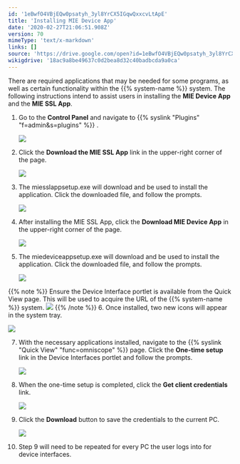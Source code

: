 ```yaml
---
id: '1eBwfO4VBjEQw0psatyh_3yl8YrCX5IGqwQxxcvLtApE'
title: 'Installing MIE Device App'
date: '2020-02-27T21:06:51.908Z'
version: 70
mimeType: 'text/x-markdown'
links: []
source: 'https://drive.google.com/open?id=1eBwfO4VBjEQw0psatyh_3yl8YrCX5IGqwQxxcvLtApE'
wikigdrive: '18ac9a8be49637c0d2bea8d32c40badbcda9a0ca'
---
```

There are required applications that may be needed for some programs, as well as certain functionality within the {{% system-name %}} system. The following instructions intend to assist users in installing the **MIE Device App** and the **MIE SSL App**. 


1. Go to the <strong>Control Panel</strong> and navigate to {{% syslink "Plugins" "f=admin&s=plugins" %}} .

   <img src="../installing-mie-device-app.assets/8cdaa7c931dd6fa249c559577d7fbe15.png" />

2. Click the <strong>Download the MIE SSL App</strong> link in the upper-right corner of the page. 

   <img src="../installing-mie-device-app.assets/8d0be49af32bac592d6a523f76e528c1.png" />



3. The miesslappsetup.exe will download and be used to install the application. Click the downloaded file, and follow the prompts.

   <img src="../installing-mie-device-app.assets/91da4da5c6ea02ef4c69969acdf4c669.png" />

4. After installing the MIE SSL App, click the <strong>Download MIE Device App</strong> in the upper-right corner of the page.

   <img src="../installing-mie-device-app.assets/988cfed79179354ade0a390036734716.png" />

5. The miedeviceappsetup.exe will download and be used to install the application. Click the downloaded file, and follow the prompts.

   <img src="../installing-mie-device-app.assets/f4cc68b416d7ca7cbbd5d20ac66bd17b.png" />



{{% note %}}
   Ensure the Device Interface portlet is available from the Quick View page. This will be used to acquire the URL of the {{% system-name %}} system.
   <img src="../installing-mie-device-app.assets/830eb79176b3a01d26cbd2b5ae15a2b1.png" />
{{% /note %}}
6. Once installed, two new icons will appear in the system tray.

   <img src="../installing-mie-device-app.assets/70922a4703d682fe7775dd07af9bead5.png" />

7. With the necessary applications installed, navigate to the {{% syslink "Quick View" "func=omniscope" %}} page. Click the <strong>One-time setup</strong> link in the Device Interfaces portlet and follow the prompts.

   <img src="../installing-mie-device-app.assets/7deee7d1ecb39f6a60c78c0b6304f228.png" />



8. When the one-time setup is completed, click the <strong>Get client credentials</strong> link.

   <img src="../installing-mie-device-app.assets/6516f5670e5a6a04c8bb57df50d42119.png" />



9. Click the <strong>Download</strong> button to save the credentials to the current PC.

   <img src="../installing-mie-device-app.assets/a071349ae16262cd708b0ff5ee30d159.png" />



10. Step 9 will need to be repeated for every PC the user logs into for device interfaces.
